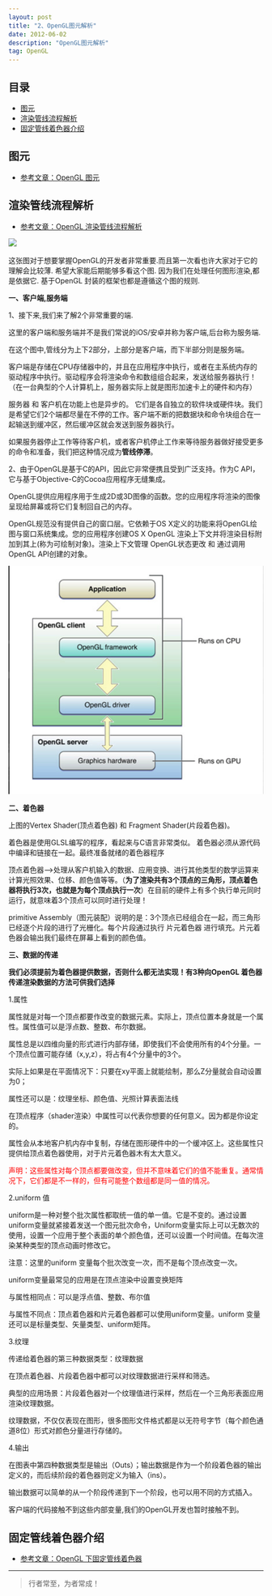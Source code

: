 ```yaml
---
layout: post
title: "2、OpenGL图元解析"
date: 2012-06-02
description: "OpenGL图元解析"
tag: OpenGL
---
```

 







## 目录
- [图元](#content1) 
- [渲染管线流程解析](#content2) 
- [固定管线着色器介绍](#content3) 


<!-- ************************************************ -->
## <a id="content1"></a>图元

- [参考文章：OpenGL 图元](https://www.jianshu.com/p/a9598257a607)



<!-- ************************************************ -->
## <a id="content2"></a>渲染管线流程解析

- [参考文章：OpenGL 渲染管线流程解析](https://www.jianshu.com/p/36413e468bfe)

<img src="https://upload-images.jianshu.io/upload_images/4624551-b3ad2295fbdaf56f.jpg?imageMogr2/auto-orient/strip|imageView2/2/w/1200/format/webp">

这张图对于想要掌握OpenGL的开发者非常重要.而且第一次看也许大家对于它的理解会比较薄. 希望大家能后期能够多看这个图. 因为我们在处理任何图形渲染,都是依据它. 基于OpenGL 封装的框架也都是遵循这个图的规则.


**一、客户端,服务端**

1、接下来,我们来了解2个非常重要的端.

这里的客户端和服务端并不是我们常说的iOS/安卓并称为客户端,后台称为服务端.

在这个图中,管线分为上下2部分，上部分是客户端，而下半部分则是服务端。

客户端是存储在CPU存储器中的，并且在应用程序中执行，或者在主系统内存的驱动程序中执行。驱动程序会将渲染命令和数组组合起来，发送给服务器执行！（在一台典型的个人计算机上，服务器实际上就是图形加速卡上的硬件和内存）

服务器 和 客户机在功能上也是异步的。 它们是各自独立的软件块或硬件块。我们是希望它们2个端都尽量在不停的工作。客户端不断的把数据块和命令块组合在一起输送到缓冲区，然后缓冲区就会发送到服务器执行。

如果服务器停止工作等待客户机，或者客户机停止工作来等待服务器做好接受更多的命令和准备，我们把这种情况成为**管线停滞**。


 
2、由于OpenGL是基于C的API，因此它⾮常便携且受到广泛支持。作为C API，它与基于Objective-C的Cocoa应⽤程序无缝集成。

OpenGL提供应⽤程序⽤于⽣成2D或3D图像的函数。您的应⽤程序将渲染的图像呈现给屏幕或将它们复制回⾃己的内存。

OpenGL规范没有提供⾃己的窗⼝层。它依赖于OS X定义的功能来将OpenGL绘图与窗⼝系统集成。您的应⽤程序创建OS X OpenGL 渲染上下⽂并将渲染⽬标附加到其上(称为可绘制对象)。渲染上下⽂管理 OpenGL状态更改 和 通过调用OpenGL API创建的对象。

<img src="/images/OpenGL/opengl1.png" alt="img">

**二、着色器**

上图的Vertex Shader(顶点着色器) 和 Fragment Shader(片段着色器)。

着色器是使用GLSL编写的程序，看起来与C语言非常类似。 着色器必须从源代码中编译和链接在一起。最终准备就绪的着色器程序

顶点着色器-->处理从客户机输入的数据、应用变换、进行其他类型的数学运算来计算光照效果、位移、颜色值等等。（**为了渲染共有3个顶点的三角形，顶点着色器将执行3次，也就是为每个顶点执行一次**）在目前的硬件上有多个执行单元同时运行，就意味着3个顶点可以同时进行处理！

primitive Assembly（图元装配）说明的是：3个顶点已经组合在一起，而三角形已经逐个片段的进行了光栅化。每个片段通过执行 片元着色器 进行填充。片元着色器会输出我们最终在屏幕上看到的颜色值。


**三、数据的传递**


**我们必须提前为着色器提供数据，否则什么都无法实现！有3种向OpenGL 着色器传递渲染数据的方法可供我们选择**

1.属性

属性就是对每一个顶点都要作改变的数据元素。实际上，顶点位置本身就是一个属性。属性值可以是浮点数、整数、布尔数据。

属性总是以四维向量的形式进行内部存储，即使我们不会使用所有的4个分量。一个顶点位置可能存储（x,y,z），将占有4个分量中的3个。

实际上如果是在平面情况下：只要在xy平面上就能绘制，那么Z分量就会自动设置为0；

属性还可以是：纹理坐标、颜色值、光照计算表面法线

在顶点程序（shader渲染）中属性可以代表你想要的任何意义。因为都是你设定的。

属性会从本地客户机内存中复制，存储在图形硬件中的一个缓冲区上。这些属性只提供给顶点着色器使用，对于片元着色器木有太大意义。

<span style="color:red">声明：这些属性对每个顶点都要做改变，但并不意味着它们的值不能重复。通常情况下，它们都是不一样的，但有可能整个数组都是同一值的情况。</span>



2.uniform 值

uniform是一种对整个批次属性都取统一值的单一值。它是不变的。通过设置uniform变量就紧接着发送一个图元批次命令，Uniform变量实际上可以无数次的使用，设置一个应用于整个表面的单个颜色值，还可以设置一个时间值。在每次渲染某种类型的顶点动画时修改它。

注意：这里的uniform 变量每个批次改变一次，而不是每个顶点改变一次。

uniform变量最常见的应用是在顶点渲染中设置变换矩阵

与属性相同点：可以是浮点值、整数、布尔值

与属性不同点：顶点着色器和片元着色器都可以使用uniform变量。uniform 变量还可以是标量类型、矢量类型、uniform矩阵。


3.纹理

传递给着色器的第三种数据类型：纹理数据

在顶点着色器、片段着色器中都可以对纹理数据进行采样和筛选。

典型的应用场景：片段着色器对一个纹理值进行采样，然后在一个三角形表面应用渲染纹理数据。

纹理数据，不仅仅表现在图形，很多图形文件格式都是以无符号字节（每个颜色通道8位）形式对颜色分量进行存储的。


4.输出

在图表中第四种数据类型是输出（Outs）；输出数据是作为一个阶段着色器的输出定义的，而后续阶段的着色器则定义为输入（ins）。

输出数据可以简单的从一个阶段传递到下一个阶段，也可以用不同的方式插入。

客户端的代码接触不到这些内部变量,我们的OpenGL开发也暂时接触不到。




<!-- ************************************************ -->
## <a id="content3"></a>固定管线着色器介绍

- [参考文章：OpenGL 下固定管线着色器](https://www.jianshu.com/p/708ebb0c50da)




----------
>  行者常至，为者常成！


